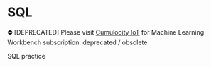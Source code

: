 # SQL

:no_entry: [DEPRECATED] Please visit [Cumulocity IoT](https://www.softwareag.cloud/site/product/cumulocity-iot.html#/) for Machine Learning Workbench subscription.
deprecated / obsolete

SQL practice

